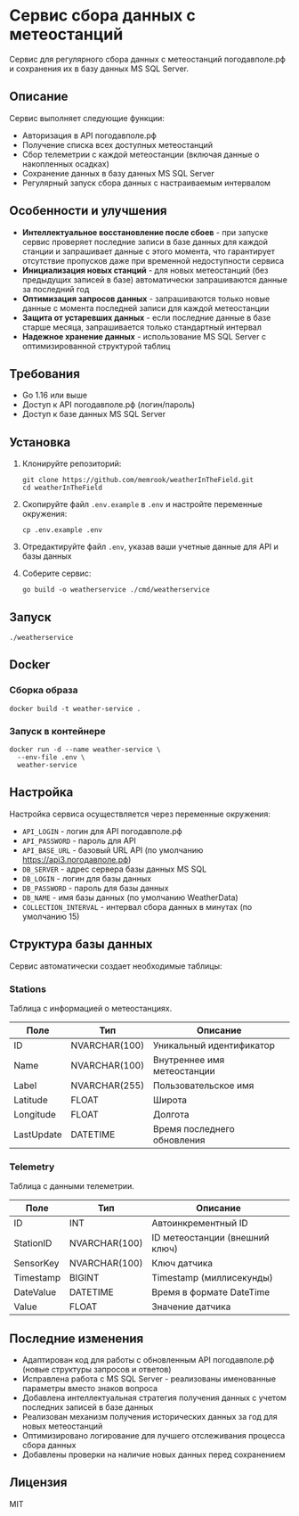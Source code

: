 # Сервис сбора данных с метеостанций

Сервис для регулярного сбора данных с метеостанций погодавполе.рф и сохранения их в базу данных MS SQL Server.

## Описание

Сервис выполняет следующие функции:

* Авторизация в API погодавполе.рф
* Получение списка всех доступных метеостанций
* Сбор телеметрии с каждой метеостанции (включая данные о накопленных осадках)
* Сохранение данных в базу данных MS SQL Server
* Регулярный запуск сбора данных с настраиваемым интервалом

## Особенности и улучшения

* **Интеллектуальное восстановление после сбоев** - при запуске сервис проверяет последние записи в базе данных для каждой станции и запрашивает данные с этого момента, что гарантирует отсутствие пропусков даже при временной недоступности сервиса
* **Инициализация новых станций** - для новых метеостанций (без предыдущих записей в базе) автоматически запрашиваются данные за последний год
* **Оптимизация запросов данных** - запрашиваются только новые данные с момента последней записи для каждой метеостанции
* **Защита от устаревших данных** - если последние данные в базе старше месяца, запрашивается только стандартный интервал
* **Надежное хранение данных** - использование MS SQL Server с оптимизированной структурой таблиц

## Требования

* Go 1.16 или выше
* Доступ к API погодавполе.рф (логин/пароль)
* Доступ к базе данных MS SQL Server

## Установка

1. Клонируйте репозиторий:
   ```
   git clone https://github.com/memrook/weatherInTheField.git
   cd weatherInTheField
   ```

2. Скопируйте файл `.env.example` в `.env` и настройте переменные окружения:
   ```
   cp .env.example .env
   ```

3. Отредактируйте файл `.env`, указав ваши учетные данные для API и базы данных

4. Соберите сервис:
   ```
   go build -o weatherservice ./cmd/weatherservice
   ```

## Запуск

```
./weatherservice
```

## Docker

### Сборка образа

```
docker build -t weather-service .
```

### Запуск в контейнере

```
docker run -d --name weather-service \
  --env-file .env \
  weather-service
```

## Настройка

Настройка сервиса осуществляется через переменные окружения:

* `API_LOGIN` - логин для API погодавполе.рф
* `API_PASSWORD` - пароль для API
* `API_BASE_URL` - базовый URL API (по умолчанию https://api3.погодавполе.рф)
* `DB_SERVER` - адрес сервера базы данных MS SQL
* `DB_LOGIN` - логин для базы данных
* `DB_PASSWORD` - пароль для базы данных
* `DB_NAME` - имя базы данных (по умолчанию WeatherData)
* `COLLECTION_INTERVAL` - интервал сбора данных в минутах (по умолчанию 15)

## Структура базы данных

Сервис автоматически создает необходимые таблицы:

### Stations

Таблица с информацией о метеостанциях.

| Поле       | Тип            | Описание                       |
|------------|----------------|--------------------------------|
| ID         | NVARCHAR(100)  | Уникальный идентификатор       |
| Name       | NVARCHAR(100)  | Внутреннее имя метеостанции    |
| Label      | NVARCHAR(255)  | Пользовательское имя           |
| Latitude   | FLOAT          | Широта                         |
| Longitude  | FLOAT          | Долгота                        |
| LastUpdate | DATETIME       | Время последнего обновления    |

### Telemetry

Таблица с данными телеметрии.

| Поле       | Тип            | Описание                       |
|------------|----------------|--------------------------------|
| ID         | INT            | Автоинкрементный ID            |
| StationID  | NVARCHAR(100)  | ID метеостанции (внешний ключ) |
| SensorKey  | NVARCHAR(100)  | Ключ датчика                   |
| Timestamp  | BIGINT         | Timestamp (миллисекунды)       |
| DateValue  | DATETIME       | Время в формате DateTime       |
| Value      | FLOAT          | Значение датчика               |

## Последние изменения

* Адаптирован код для работы с обновленным API погодавполе.рф (новые структуры запросов и ответов)
* Исправлена работа с MS SQL Server - реализованы именованные параметры вместо знаков вопроса
* Добавлена интеллектуальная стратегия получения данных с учетом последних записей в базе данных
* Реализован механизм получения исторических данных за год для новых метеостанций
* Оптимизировано логирование для лучшего отслеживания процесса сбора данных
* Добавлены проверки на наличие новых данных перед сохранением

## Лицензия

MIT 